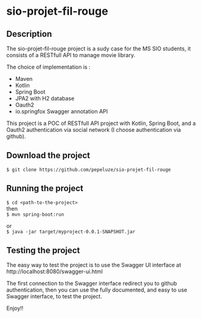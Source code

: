 # sio-projet-fil-rouge

## Description
The sio-projet-fil-rouge project is a sudy case for the MS SIO students, it consists of a RESTfull API to manage movie library.

The choice of implementation is :

 * Maven
 * Kotlin
 * Spring Boot
 * JPA2 with H2 database
 * Oauth2
 * io.springfox Swagger annotation API

This project is a POC of RESTfull API project with Kotlin, Spring Boot, and a Oauth2 authentication via social network
(I choose authentication via github).

## Download the project
`$ git clone https://github.com/pepeluze/sio-projet-fil-rouge`

## Running the project

`$ cd <path-to-the-project>`  
then  
`$ mvn spring-boot:run`

or  
`$ java -jar target/myproject-0.0.1-SNAPSHOT.jar`

## Testing the project
The easy way to test the project is to use the Swagger UI interface at http://localhost:8080/swagger-ui.html

The first connection to the Swagger interface redirect you to github authentication, then you can use the fully
documented, and easy to use Swagger interface, to test the project.

Enjoy!!




